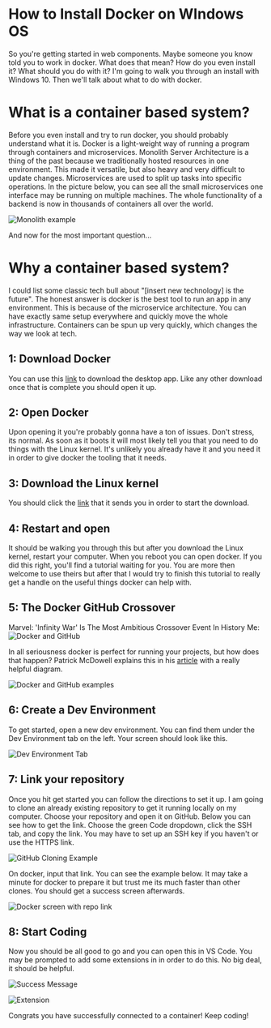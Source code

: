# How to Install Docker on WIndows OS

So you're getting started in web components. Maybe someone you know told you to work in docker. What does that mean? How do you even install it? What should you do with it? I'm going to walk you through an install with Windows 10. Then we'll talk about what to do with docker.

# What is a container based system?

Before you even install and try to run docker, you should probably understand what it is. Docker is a light-weight way of running a program through containers and microservices. Monolith Server Architecture is a thing of the past because we traditionally hosted resources in one environment. This made it versatile, but also heavy and very difficult to update changes. Microservices are used to split up tasks into specific operations. In the picture below, you can see all the small microservices one interface may be running on multiple machines. The whole functionality of a backend is now in thousands of containers all over the world.

![Monolith example](https://dev-to-uploads.s3.amazonaws.com/uploads/articles/g8r2lb7qu155x1fndu3q.png)

And now for the most important question...

# Why a container based system?

I could list some classic tech bull about "[insert new technology] is the future". The honest answer is docker is the best tool to run an app in any environment. This is because of the microservice architecture. You can have exactly same setup everywhere and quickly move the whole infrastructure. Containers can be spun up very quickly, which changes the way we look at tech.

## 1: Download Docker

You can use this [link](https://www.docker.com/products/docker-desktop) to download the desktop app. Like any other download once that is complete you should open it up.

## 2: Open Docker

Upon opening it you're probably gonna have a ton of issues. Don't stress, its normal. As soon as it boots it will most likely tell you that you need to do things with the Linux kernel. It's unlikely you already have it and you need it in order to give docker the tooling that it needs.

## 3: Download the Linux kernel

You should click the [link](https://docs.microsoft.com/en-us/windows/wsl/install-manual#step-4---download-the-linux-kernel-update-package) that it sends you in order to start the download.

## 4: Restart and open

It should be walking you through this but after you download the Linux kernel, restart your computer. When you reboot you can open docker. If you did this right, you'll find a tutorial waiting for you. You are more then welcome to use theirs but after that I would try to finish this tutorial to really get a handle on the useful things docker can help with.

## 5: The Docker GitHub Crossover

Marvel: 'Infinity War' Is The Most Ambitious Crossover Event In History
Me:
![Docker and GitHub](https://dev-to-uploads.s3.amazonaws.com/uploads/articles/j76tww2eo7xg7rljz0al.png)

In all seriousness docker is perfect for running your projects, but how does that happen? Patrick McDowell explains this in his [article](https://developer.okta.com/blog/2018/09/27/test-your-github-repositories-with-docker-in-five-minutes) with a really helpful diagram.

![Docker and GitHub examples](https://dev-to-uploads.s3.amazonaws.com/uploads/articles/wg13qs07jcqpye0hlbi2.png)

## 6: Create a Dev Environment

To get started, open a new dev environment. You can find them under the Dev Environment tab on the left. Your screen should look like this.

![Dev Environment Tab](https://dev-to-uploads.s3.amazonaws.com/uploads/articles/4xzg283ouhfwj45pk51h.png)

## 7: Link your repository

Once you hit get started you can follow the directions to set it up. I am going to clone an already existing repository to get it running locally on my computer. Choose your repository and open it on GitHub. Below you can see how to get the link. Choose the green Code dropdown, click the SSH tab, and copy the link. You may have to set up an SSH key if you haven't or use the HTTPS link.

![GitHub Cloning Example](https://dev-to-uploads.s3.amazonaws.com/uploads/articles/lqjhycra7qx0tm88veka.png)

On docker, input that link. You can see the example below. It may take a minute for docker to prepare it but trust me its much faster than other clones. You should get a success screen afterwards.

![Docker screen with repo link](https://dev-to-uploads.s3.amazonaws.com/uploads/articles/39anrdefwo8iczjkquo7.png)

## 8: Start Coding

Now you should be all good to go and you can open this in VS Code. You may be prompted to add some extensions in in order to do this. No big deal, it should be helpful.

![Success Message](https://dev-to-uploads.s3.amazonaws.com/uploads/articles/3dsgv4ybqsd5qq5f6ezb.png)

![Extension](https://dev-to-uploads.s3.amazonaws.com/uploads/articles/my5cc5l6ann5b62zxjz5.png)

Congrats you have successfully connected to a container! Keep coding!
